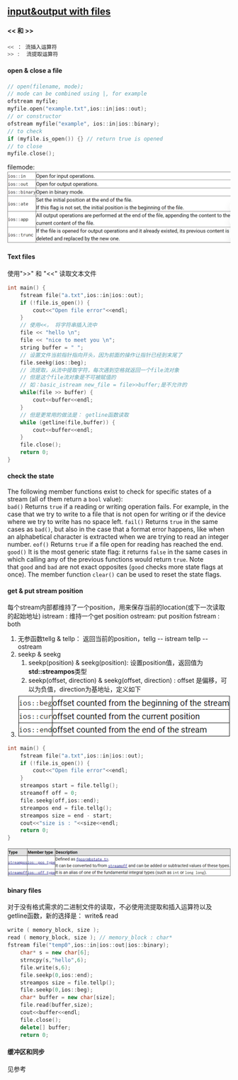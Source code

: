 ## [input&output with files](https://cplusplus.com/doc/tutorial/files/)
#### << 和 >>
```cpp
<< ： 流插入运算符
>> :  流提取运算符
```
#### open & close a file
```cpp
// open(filename, mode);
// mode can be combined using |, for example
ofstream myfile;
myfile.open("example.txt",ios::in|ios::out);
// or constructor
ofstream myfile("example", ios::in|ios::binary);
// to check
if (myfile.is_open()) {} // return true is opened
// to close
myfile.close();

```
filemode: 
![image.png](https://raw.githubusercontent.com/shenzaoyi/phot0_bed/main/img_windows20241022210249.png)
#### Text files
使用">>" 和 "<<" 读取文本文件
```cpp
int main() {
    fstream file("a.txt",ios::in|ios::out);
    if (!file.is_open()) {
        cout<<"Open file error"<<endl;
    }
    // 使用<<， 将字符串插入流中
    file << "hello \n";
    file << "nice to meet you \n";
    string buffer = " ";
    // 设置文件当前指针指向开头，因为前面的操作让指针已经到末尾了
    file.seekg(ios::beg);
    // 流提取，从流中提取字符，每次遇到空格就返回一个file流对象
    // 但是这个file流对象是不可被赋值的
	// 如：basic_istream new_file = file>>buffer;是不允许的
    while(file >> buffer) {
        cout<<buffer<<endl;
    }
    // 但是更常用的做法是： getline函数读取
    while (getline(file,buffer)) {
        cout<<buffer<<endl;
    }
    file.close();
    return 0;
}
```
#### check the state
The following member functions exist to check for specific states of a stream (all of them return a `bool` value):  
`bad()`
Returns `true` if a reading or writing operation fails. For example, in the case that we try to write to a file that is not open for writing or if the device where we try to write has no space left.
`fail()`
Returns `true` in the same cases as `bad()`, but also in the case that a format error happens, like when an alphabetical character is extracted when we are trying to read an integer number.
`eof()`
Returns `true` if a file open for reading has reached the end.
`good()`
It is the most generic state flag: it returns `false` in the same cases in which calling any of the previous functions would return `true`. Note that `good` and `bad` are not exact opposites (`good` checks more state flags at once).
The member function `clear()` can be used to reset the state flags.
#### get & put stream position
每个stream内部都维持了一个position，用来保存当前的location(或下一次读取的起始地址)
istream : 维持一个get position
ostream: put position
fstream : both
1. 无参函数tellg & tellp： 返回当前的position，tellg -- istream tellp -- ostream
2. seekp & seekg
	1. seekp(position) & seekg(position): 设置position值，返回值为**std::streampos**类型
	2. seekp(offset, direction) & seekg(offset, direction) : offset 是偏移，可以为负值，direction为基地址，定义如下
3. ![image.png](https://raw.githubusercontent.com/shenzaoyi/phot0_bed/main/img_windows20241022215401.png)
```cpp
int main() {
    fstream file("a.txt",ios::in|ios::out);
    if (!file.is_open()) {
        cout<<"Open file error"<<endl;
    }
    streampos start = file.tellg();
    streamoff off = 0;
    file.seekg(off,ios::end);
    streampos end = file.tellg();
    streampos size = end - start;
    cout<<"size is : "<<size<<endl;
    return 0;
}
```
![image.png](https://raw.githubusercontent.com/shenzaoyi/phot0_bed/main/img_windows20241022220146.png)
#### binary files
对于没有格式需求的二进制文件的读取，不必使用流提取和插入运算符以及getline函数，新的选择是： write& read
```cpp
write ( memory_block, size );  
read ( memory_block, size ); // memory_block : char* 
fstream file("temp0",ios::in|ios::out|ios::binary);
    char* s = new char[6];
    strncpy(s,"hello",6);
    file.write(s,6);
    file.seekp(0,ios::end);
    streampos size = file.tellp();
    file.seekp(0,ios::beg);
    char* buffer = new char[size];
    file.read(buffer,size);
    cout<<buffer<<endl;
    file.close();
    delete[] buffer;
    return 0;
``` 
#### 缓冲区和同步
见参考